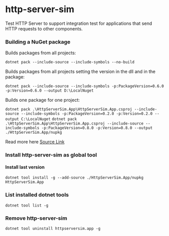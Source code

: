 # http-server-sim
Test HTTP Server to support integration test for applications that send HTTP requests to other components.

### Building a NuGet package

Builds packages from all projects:</p>
`dotnet pack --include-source --include-symbols --no-build`

Builds packages from all projects setting the version in the dll and in the package:</p>
`dotnet pack --include-source --include-symbols -p:PackageVersion=0.6.0 -p:Version=0.6.0 --output D:\LocalNuget`

Builds one package for one project:</p>
`dotnet pack .\HttpServerSim.App\HttpServerSim.App.csproj --include-source --include-symbols -p:PackageVersion=0.2.0 -p:Version=0.2.0 --output C:\LocalNuget`
`dotnet pack .\HttpServerSim.App\HttpServerSim.App.csproj --include-source --include-symbols -p:PackageVersion=0.8.0 -p:Version=0.8.0 --output ./HttpServerSim.App/nupkg`

Read more here
[Source Link](https://learn.microsoft.com/en-us/dotnet/standard/library-guidance/sourcelink)


### Install http-server-sim as global tool

#### Install last version
`dotnet tool install -g --add-source ./HttpServerSim.App/nupkg HttpServerSim.App`

### List installed dotnet tools

`dotnet tool list -g`

### Remove http-server-sim

`dotnet tool uninstall httpserversim.app -g`